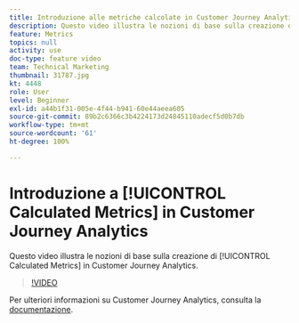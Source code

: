 ```yaml
---
title: Introduzione alle metriche calcolate in Customer Journey Analytics
description: Questo video illustra le nozioni di base sulla creazione di metriche calcolate in Adobe Customer Journey Analytics.
feature: Metrics
topics: null
activity: use
doc-type: feature video
team: Technical Marketing
thumbnail: 31787.jpg
kt: 4448
role: User
level: Beginner
exl-id: a44b1f31-005e-4f44-b941-60e44aeea605
source-git-commit: 89b2c6366c3b4224173d24845110adecf5d0b7db
workflow-type: tm+mt
source-wordcount: '61'
ht-degree: 100%

---
```


# Introduzione a [!UICONTROL Calculated Metrics] in Customer Journey Analytics

Questo video illustra le nozioni di base sulla creazione di [!UICONTROL Calculated Metrics] in Customer Journey Analytics.

>[!VIDEO](https://video.tv.adobe.com/v/31787/?quality=12&learn=on)

Per ulteriori informazioni su Customer Journey Analytics, consulta la [documentazione](https://experienceleague.adobe.com/docs/analytics-platform/using/cja-landing.html?lang=it).
